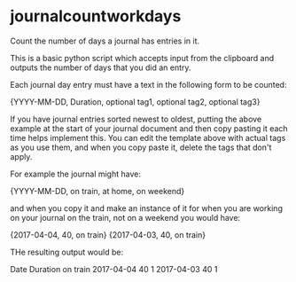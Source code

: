 # journalcountworkdays
Count the number of days a journal has entries in it.

This is a basic python script which accepts input from the clipboard and outputs the number of days that you did an entry.

Each journal day entry must have a text in the following form to be counted:

{YYYY-MM-DD, Duration, optional tag1, optional tag2, optional tag3}

If you have journal entries sorted newest to oldest, putting the above example at the start of your journal document and then copy pasting it each time helps implement this. You can edit the template above with actual tags as you use them, and when you copy paste it, delete the tags that don't apply.

For example the journal might have:

{YYYY-MM-DD, on train, at home, on weekend}

and when you copy it and make an instance of it for when you are working on your journal on the train, not on a weekend you would have:

{2017-04-04, 40, on train}
{2017-04-03, 40, on train}

THe resulting output would be:

Date	Duration	on train
2017-04-04	40	1
2017-04-03	40	1
